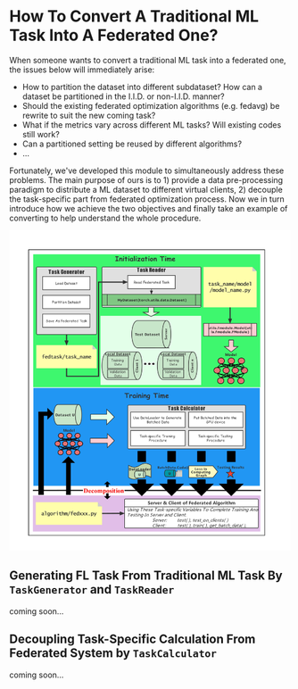 # How To Convert A Traditional ML Task Into A Federated One?
When someone wants to convert a traditional ML task into a federated one, the issues below will immediately arise:
* How to partition the dataset into different subdataset? How can a dataset be partitioned in the I.I.D. or non-I.I.D. manner?
* Should the existing federated optimization algorithms (e.g. fedavg) be rewrite to suit the new coming task?
* What if the metrics vary across different ML tasks? Will existing codes still work?
* Can a partitioned setting be reused by different algorithms?
* ...

Fortunately, we've developed this module to simultaneously address these problems. The main purpose of ours is to 1) provide a data pre-processing paradigm to distribute a ML dataset to different virtual clients, 2) decouple the task-specific part from federated optimization process. Now we in turn introduce how we achieve the two objectives and finally take an example of converting to help understand the whole procedure.

<p float="left">
   <img src="https://github.com/WwZzz/myfigs/blob/master/federated_benchmark.jpeg" width="1000" />
</p>

## Generating FL Task From Traditional ML Task By `TaskGenerator` and `TaskReader`
coming soon...

## Decoupling Task-Specific Calculation From Federated System by `TaskCalculator`
coming soon...
